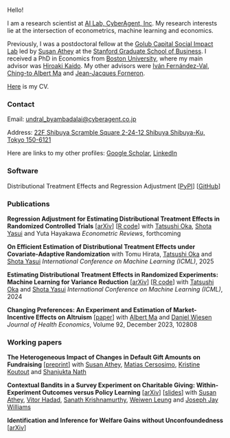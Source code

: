 Hello! 

I am a research scientist at [AI Lab, CyberAgent, Inc](https://cyberagent.ai/ailab/research/). My research interests lie at the intersection of econometrics, machine learning and economics. 

Previously, I was a postdoctoral fellow at the [Golub Capital Social Impact Lab](https://www.gsb.stanford.edu/faculty-research/centers-initiatives/sil) led by [Susan Athey](https://athey.people.stanford.edu) at the [Stanford Graduate School of Business](https://www.gsb.stanford.edu). I received a PhD in Economics from [Boston University](https://www.bu.edu/econ/), where my main advisor was [Hiroaki Kaido](http://people.bu.edu/hkaido/). My other advisors were [Iván Fernández-Val](https://sites.bu.edu/ivanf/), [Ching-to Albert Ma](https://people.bu.edu/ma/) and [Jean-Jacques Forneron](http://jjforneron.com).

[Here](https://undara.github.io/docs/Byambadalai_CV.pdf) is my CV.


### Contact
Email: [undral_byambadalai@cyberagent.co.jp](mailto:undral_byambadalai@cyberagent.co.jp)

Address: [22F Shibuya Scramble Square 2-24-12 Shibuya Shibuya-Ku, Tokyo 150-6121](https://www.cyberagent.co.jp/en/corporate/access/shibuyascramblesquare/)


Here are links to my other profiles: [Google Scholar](https://scholar.google.com/citations?user=Y1ghEW4AAAAJ&hl=en&oi=ao), [LinkedIn](https://www.linkedin.com/in/undralbyambadalai/)

### Software 

Distributional Treatment Effects and Regression Adjustment 
[[PyPI](https://pypi.org/project/dte-adj/)] [[GitHub](https://github.com/CyberAgentAILab/python-dte-adjustment)]

     
### Publications
**Regression Adjustment for Estimating Distributional Treatment Effects in Randomized Controlled Trials** [[arXiv](https://arxiv.org/abs/2407.14074)] [[R code](https://github.com/CyberAgentAILab/dte-ra)]
with [Tatsushi Oka](https://sites.google.com/site/homepageoka/tatsushi-oka), [Shota Yasui](https://yasui-salmon.github.io/) and Yuta Hayakawa
_Econometric Reviews_, forthcoming


**On Efficient Estimation of Distributional Treatment Effects under Covariate-Adaptive Randomization**
with Tomu Hirata, [Tatsushi Oka](https://sites.google.com/site/homepageoka/tatsushi-oka) and [Shota Yasui](https://yasui-salmon.github.io/)
_International Conference on Machine Learning (ICML)_, 2025

**Estimating Distributional Treatment Effects in Randomized Experiments: Machine Learning for Variance Reduction** [[arXiv](https://arxiv.org/abs/2407.16037)] [[R code](https://github.com/CyberAgentAILab/dte-ml-adjustment)] 
with [Tatsushi Oka](https://sites.google.com/site/homepageoka/tatsushi-oka) and [Shota Yasui](https://yasui-salmon.github.io/)
_International Conference on Machine Learning (ICML)_, 2024


**Changing Preferences: An Experiment and Estimation of Market-Incentive Effects on Altruism** [[paper](https://www.sciencedirect.com/science/article/abs/pii/S0167629623000851)]
with [Albert Ma](http://people.bu.edu/ma/) and [Daniel Wiesen](https://sites.google.com/site/danielwiesen1/) 
_Journal of Health Economics_, Volume 92, December 2023, 102808

### Working papers

**The Heterogeneous Impact of Changes in Default Gift Amounts on Fundraising** [[preprint](https://papers.ssrn.com/sol3/papers.cfm?abstract_id=4785704)]
with [Susan Athey](https://athey.people.stanford.edu), [Matias Cersosimo](https://scholar.google.com/citations?user=nS9zWgMAAAAJ&hl=en&oi=ao), [Kristine Koutout](https://www.kristinekoutout.com/) and [Shanjukta Nath](https://www.shanjuktanath.com/) 

**Contextual Bandits in a Survey Experiment on Charitable Giving: Within-Experiment Outcomes versus Policy Learning** [[arXiv](https://arxiv.org/abs/2211.12004)] [[slides](https://undara.github.io/contextual_charitable_giving_slides.pdf)]
with [Susan Athey](https://athey.people.stanford.edu), [Vitor Hadad](https://halflearned.com), [Sanath Krishnamurthy](https://sites.google.com/view/sanath-kumar/), [Weiwen Leung](https://scholar.google.com/citations?user=OYZ2_v0AAAAJ&hl=en) and [Joseph Jay Williams](http://www.josephjaywilliams.com) 

**Identification and Inference for Welfare Gains without Unconfoundedness** [[arXiv](https://arxiv.org/abs/2207.04314)]





